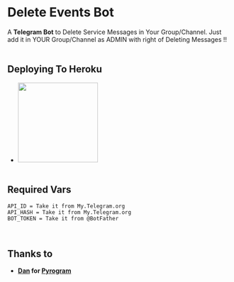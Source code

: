 # Delete Events Bot

A **Telegram Bot** to Delete Service Messages in Your Group/Channel. Just add it in YOUR Group/Channel as ADMIN with right of Deleting Messages !!<br><br>

## Deploying To Heroku
* <a href="https://heroku.com/deploy"><img src="https://www.herokucdn.com/deploy/button.svg" width="180"></a><br><br>

## Required Vars
    API_ID = Take it from My.Telegram.org
    API_HASH = Take it from My.Telegram.org
    BOT_TOKEN = Take it from @BotFather

<br>

## Thanks to 
* **[Dan](https://github.com/delivrance) for [Pyrogram](https://github.com/Pyrogram/Pyrogram)**
